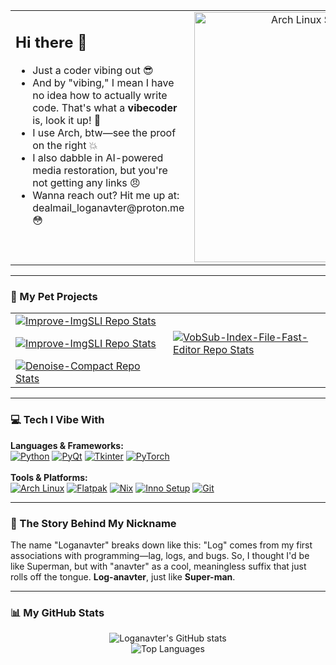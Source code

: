 <table width="100%">
  <tr>
    <td width="50%" valign="top">
      <h2>Hi there 👋</h2>
      <ul>
        <li>Just a coder vibing out 😎</li>
        <li>And by "vibing," I mean I have no idea how to actually write code. That's what a <b>vibecoder</b> is, look it up! 💅</li>
        <li>I use Arch, btw—see the proof on the right 💥</li>
        <li>I also dabble in AI-powered media restoration, but you're not getting any links 😠</li>
        <li>Wanna reach out? Hit me up at: dealmail_loganavter@proton.me 😳</li>
      </ul>
    </td>
    <td width="50%" valign="top" align="center">
      <img src="https://github.com/user-attachments/assets/b654e44b-d0a8-4b0c-8203-0bce603bbb3b" alt="Arch Linux Screenshot" width="400">
    </td>
  </tr>
</table>

---

### 🚀 My Pet Projects

<table>
  <tr>
    <td width="50%">
      <a href="https://github.com/Loganavter/Improve-ImgSLI">
        <img src="https://github-readme-stats.vercel.app/api/pin/?username=Loganavter&repo=Improve-ImgSLI&theme=dracula&show_owner=true" alt="Improve-ImgSLI Repo Stats">
      </a>
    </td>
      <tr>
    <td width="50%">
      <a href="https://github.com/Loganavter/Tkonverter">
        <img src="https://github-readme-stats.vercel.app/api/pin/?username=Loganavter&repo=Tkonverter&theme=dracula&show_owner=true" alt="Improve-ImgSLI Repo Stats">
      </a>
    </td>
    <td width="50%">
      <a href="https://github.com/Loganavter/VobSub-Index-File-Fast-Editor">
        <img src="https://github-readme-stats.vercel.app/api/pin/?username=Loganavter&repo=VobSub-Index-File-Fast-Editor&theme=dracula&show_owner=true" alt="VobSub-Index-File-Fast-Editor Repo Stats">
      </a>
    </td>
  </tr>
  <tr>
    <td width="50%">
      <a href="https://github.com/Loganavter/Denoise-Compact">
        <img src="https://github-readme-stats.vercel.app/api/pin/?username=Loganavter&repo=Denoise-Compact&theme=dracula&show_owner=true" alt="Denoise-Compact Repo Stats">
      </a>
    </td>
    <td width="50%">
      <!-- Placeholder for a future project -->
    </td>
  </tr>
</table>

---

### 💻 Tech I Vibe With

<!-- This title keeps the original's casual tone -->
<p align="left">
  <b>Languages & Frameworks:</b><br>
  <a href="https://www.python.org" target="_blank"><img alt="Python" src="https://img.shields.io/badge/python-3670A0?style=for-the-badge&logo=python&logoColor=ffdd54"></a>
  <a href="https://riverbankcomputing.com/software/pyqt/intro" target="_blank"><img alt="PyQt" src="https://img.shields.io/badge/PyQt-41CD52?style=for-the-badge&logo=qt&logoColor=white"></a>
  <a href="https://docs.python.org/3/library/tkinter.html" target="_blank"><img alt="Tkinter" src="https://img.shields.io/badge/tkinter-grey?style=for-the-badge"></a>
  <a href="https://pytorch.org/" target="_blank"><img alt="PyTorch" src="https://img.shields.io/badge/PyTorch-%23EE4C2C.svg?style=for-the-badge&logo=PyTorch&logoColor=white"></a>
  <br><br>
  <b>Tools & Platforms:</b><br>
  <a href="https://archlinux.org/" target="_blank"><img alt="Arch Linux" src="https://img.shields.io/badge/Arch%20Linux-1793D1?style=for-the-badge&logo=arch-linux&logoColor=white"></a>
  <a href="https://flatpak.org/" target="_blank"><img alt="Flatpak" src="https://img.shields.io/badge/Flatpak-4A86CF?style=for-the-badge&logo=flatpak&logoColor=white"></a>
  <a href="https://nixos.org/" target="_blank"><img alt="Nix" src="https://img.shields.io/badge/NIX-5277C3?style=for-the-badge&logo=nixos&logoColor=white"></a>
  <a href="https://jrsoftware.org/isinfo.php" target="_blank"><img alt="Inno Setup" src="https://img.shields.io/badge/Inno%20Setup-blue?style=for-the-badge"></a>
  <a href="https://git-scm.com/" target="_blank"><img alt="Git" src="https://img.shields.io/badge/git-%23F05033.svg?style=for-the-badge&logo=git&logoColor=white"></a>
</p>
<!-- Added links to the technologies for better user experience -->

---

### 🌊 The Story Behind My Nickname

The name "Loganavter" breaks down like this: "Log" comes from my first associations with programming—lag, logs, and bugs. So, I thought I'd be like Superman, but with "anavter" as a cool, meaningless suffix that just rolls off the tongue. **Log-anavter**, just like **Super-man**.

---

### 📊 My GitHub Stats

<p align="center">
  <img src="https://github-readme-stats.vercel.app/api?username=Loganavter&show_icons=true&theme=dracula&count_private=true" alt="Loganavter's GitHub stats">
  <br>
  <img src="https://github-readme-stats.vercel.app/api/top-langs/?username=Loganavter&layout=compact&theme=dracula" alt="Top Languages">
</p>
